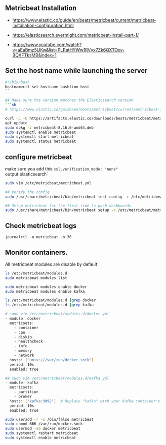 ## Metricbeat Installation

- https://www.elastic.co/guide/en/beats/metricbeat/current/metricbeat-installation-configuration.html

- https://elasticsearch.evermight.com/metricbeat-install-part-1/

- https://www.youtube.com/watch?v=aEaBmz5lJKw&list=PLPatHYWw1RVvx7Zk6QXTOxv-BQXFTksMB&index=1

## Set the host name while launching the server
```sh
#!/bin/bash
hostnamectl set-hostname bashtion-host
``

## Make sure the version matches the Elasticsearch version
```sh
# https://www.elastic.co/guide/en/beats/metricbeat/current/metricbeat-installation-configuration.html

curl -L -O https://artifacts.elastic.co/downloads/beats/metricbeat/metricbeat-8.16.0-amd64.deb
apt update
sudo dpkg -i metricbeat-8.16.0-amd64.deb
sudo systemctl enable metricbeat
sudo systemctl start metricbeat
sudo systemctl status metricbeat
```

## configure metricbeat
make sure you add this `ssl.verification_mode: "none" `output.elasticsearch` 
```sh
sudo vim /etc/metricbeat/metricbeat.yml

## Verify the config
sudo /usr/share/metricbeat/bin/metricbeat test config -c /etc/metricbeat/metricbeat.yml --path.data /var/lib/metricbeat --path.home /usr/share/metricbeat

## Setup metricbeat for the first time to push dashboards
sudo /usr/share/metricbeat/bin/metricbeat setup -c /etc/metricbeat/metricbeat.yml --path.data /var/lib/metricbeat --path.home /usr/share/metricbeat
```

## Check metricbeat logs
```
journalctl -u metricbeat -n 30
```

## Monitor containers.
All metricbeat modules are disable by default
```sh
ls /etc/metricbeat/modules.d
sudo metricbeat modules list

sudo metricbeat modules enable docker
sudo metricbeat modules enable kafka

ls /etc/metricbeat/modules.d |grep docker
ls /etc/metricbeat/modules.d |grep kafka

# sudo vim /etc/metricbeat/modules.d/docker.yml
- module: docker
  metricsets:
    - container
    - cpu
    - diskio
    - healthcheck
    - info
    - memory
    - network
  hosts: ["unix:///var/run/docker.sock"]
  period: 10s
  enabled: true

## sudo vim /etc/metricbeat/modules.d/kafka.yml
- module: kafka
  metricsets:
    - partition
    - broker
  hosts: ["kafka:9092"]  # Replace "kafka" with your Kafka container's hostname
  period: 10s
  enabled: true

sudo useradd -r -s /bin/false metricbeat
sudo chmod 666 /var/run/docker.sock
sudo usermod -aG docker metricbeat
sudo systemctl restart metricbeat
sudo systemctl enable metricbeat
```